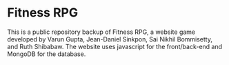# Fitness RPG

This is a public repository backup of Fitness RPG, a website game developed by Varun Gupta, Jean-Daniel Sinkpon, Sai Nikhil Bommisetty, and Ruth Shibabaw. The website uses javascript for the front/back-end and MongoDB for the database.
